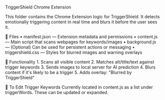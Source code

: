 TriggerShield Chrome Extension

This folder contains the Chrome Extension logic for TriggerShield. It detects emotionally triggering content in real time and blurs it before the user sees it.

🔹 Files
    •	manifest.json — Extension metadata and permissions
    •	content.js — Main script that scans webpages for keywords/images
    •	background.js — (Optional) Can be used for persistent actions or messaging
    •	triggershield.css — Styles for blurred images and warning overlays

🔄 Functionality
    1.	Scans all visible content
    2.	Matches alt/title/text against trigger keywords
    3.	Sends images to local server for AI prediction
    4.	Blurs content if it's likely to be a trigger
    5.	Adds overlay: "Blurred by TriggerShield"

🔺 To Edit Trigger Keywords
    Currently located in content.js as a list under triggerWords. These can be updated or expanded.
